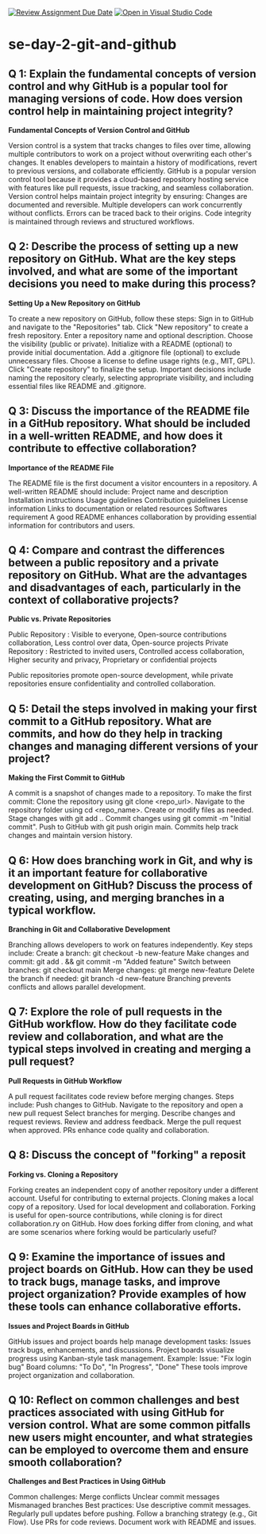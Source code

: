 [![Review Assignment Due Date](https://classroom.github.com/assets/deadline-readme-button-22041afd0340ce965d47ae6ef1cefeee28c7c493a6346c4f15d667ab976d596c.svg)](https://classroom.github.com/a/8wgCKhpZ)
[![Open in Visual Studio Code](https://classroom.github.com/assets/open-in-vscode-2e0aaae1b6195c2367325f4f02e2d04e9abb55f0b24a779b69b11b9e10269abc.svg)](https://classroom.github.com/online_ide?assignment_repo_id=15604677&assignment_repo_type=AssignmentRepo)

# se-day-2-git-and-github

## **Q 1**:  Explain the fundamental concepts of version control and why GitHub is a popular tool for managing versions of code. How does version control help in maintaining project integrity?

**Fundamental Concepts of Version Control and GitHub**

Version control is a system that tracks changes to files over time, allowing multiple contributors to work on a project without overwriting each other's changes. It enables developers to maintain a history of modifications, revert to previous versions, and collaborate efficiently. GitHub is a popular version control tool because it provides a cloud-based repository hosting service with features like pull requests, issue tracking, and seamless collaboration.
Version control helps maintain project integrity by ensuring:
Changes are documented and reversible.
Multiple developers can work concurrently without conflicts.
Errors can be traced back to their origins.
Code integrity is maintained through reviews and structured workflows.

## **Q 2**: Describe the process of setting up a new repository on GitHub. What are the key steps involved, and what are some of the important decisions you need to make during this process?

**Setting Up a New Repository on GitHub**

To create a new repository on GitHub, follow these steps:
Sign in to GitHub and navigate to the "Repositories" tab.
Click "New repository" to create a fresh repository.
Enter a repository name and optional description.
Choose the visibility (public or private).
Initialize with a README (optional) to provide initial documentation.
Add a .gitignore file (optional) to exclude unnecessary files.
Choose a license to define usage rights (e.g., MIT, GPL).
Click "Create repository" to finalize the setup.
Important decisions include naming the repository clearly, selecting appropriate visibility, and including essential files like README and .gitignore.

## **Q 3**: Discuss the importance of the README file in a GitHub repository. What should be included in a well-written README, and how does it contribute to effective collaboration?

**Importance of the README File**

The README file is the first document a visitor encounters in a repository. A well-written README should include:
Project name and description
Installation instructions
Usage guidelines
Contribution guidelines
License information
Links to documentation or related resources
Softwares requirement 
A good README enhances collaboration by providing essential information for contributors and users.

## **Q 4**: Compare and contrast the differences between a public repository and a private repository on GitHub. What are the advantages and disadvantages of each, particularly in the context of collaborative projects?

**Public vs. Private Repositories**

Public Repository : Visible to everyone, Open-source contributions collaboration, Less control over data, Open-source projects
Private Repository : Restricted to invited users, Controlled access collaboration, Higher security and privacy, Proprietary or confidential projects

Public repositories promote open-source development, while private repositories ensure confidentiality and controlled collaboration.

## **Q 5**: Detail the steps involved in making your first commit to a GitHub repository. What are commits, and how do they help in tracking changes and managing different versions of your project?

**Making the First Commit to GitHub**

A commit is a snapshot of changes made to a repository. To make the first commit:
Clone the repository using git clone <repo_url>.
Navigate to the repository folder using cd <repo_name>.
Create or modify files as needed.
Stage changes with git add ..
Commit changes using git commit -m "Initial commit".
Push to GitHub with git push origin main.
Commits help track changes and maintain version history.

## **Q 6**: How does branching work in Git, and why is it an important feature for collaborative development on GitHub? Discuss the process of creating, using, and merging branches in a typical workflow.

**Branching in Git and Collaborative Development**

Branching allows developers to work on features independently. Key steps include:
Create a branch: git checkout -b new-feature
Make changes and commit: git add . && git commit -m "Added feature"
Switch between branches: git checkout main
Merge changes: git merge new-feature
Delete the branch if needed: git branch -d new-feature
Branching prevents conflicts and allows parallel development.

## **Q 7**: Explore the role of pull requests in the GitHub workflow. How do they facilitate code review and collaboration, and what are the typical steps involved in creating and merging a pull request?

**Pull Requests in GitHub Workflow**

A pull request  facilitates code review before merging changes. Steps include:
Push changes to GitHub.
Navigate to the repository and open a new pull request
Select branches for merging.
Describe changes and request reviews.
Review and address feedback.
Merge the pull request when approved.
PRs enhance code quality and collaboration.

## **Q 8**: Discuss the concept of "forking" a reposit

**Forking vs. Cloning a Repository**

Forking creates an independent copy of another repository under a different account. Useful for contributing to external projects.
Cloning makes a local copy of a repository. Used for local development and collaboration.
Forking is useful for open-source contributions, while cloning is for direct collaboration.ry on GitHub. How does forking differ from cloning, and what are some scenarios where forking would be particularly useful?

## **Q 9**: Examine the importance of issues and project boards on GitHub. How can they be used to track bugs, manage tasks, and improve project organization? Provide examples of how these tools can enhance collaborative efforts.

**Issues and Project Boards in GitHub**

GitHub issues and project boards help manage development tasks:
Issues track bugs, enhancements, and discussions.
Project boards visualize progress using Kanban-style task management.
Example:
Issue: "Fix login bug"
Board columns: "To Do", "In Progress", "Done"
These tools improve project organization and collaboration.

## **Q 10**: Reflect on common challenges and best practices associated with using GitHub for version control. What are some common pitfalls new users might encounter, and what strategies can be employed to overcome them and ensure smooth collaboration?

**Challenges and Best Practices in Using GitHub**

Common challenges:
Merge conflicts
Unclear commit messages
Mismanaged branches
Best practices:
Use descriptive commit messages.
Regularly pull updates before pushing.
Follow a branching strategy (e.g., Git Flow).
Use PRs for code reviews.
Document work with README and issues.



